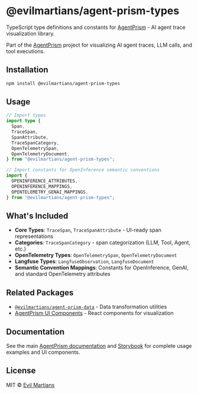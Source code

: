 # @evilmartians/agent-prism-types

TypeScript type definitions and constants for [AgentPrism](https://github.com/evilmartians/agent-prism) - AI agent trace visualization library.

Part of the [AgentPrism](https://github.com/evilmartians/agent-prism) project for visualizing AI agent traces, LLM calls, and tool executions.

## Installation

```bash
npm install @evilmartians/agent-prism-types
```

## Usage

```typescript
// Import types
import type {
  Span,
  TraceSpan,
  SpanAttribute,
  TraceSpanCategory,
  OpenTelemetrySpan,
  OpenTelemetryDocument,
} from "@evilmartians/agent-prism-types";

// Import constants for OpenInference semantic conventions
import {
  OPENINFERENCE_ATTRIBUTES,
  OPENINFERENCE_MAPPINGS,
  OPENTELEMETRY_GENAI_MAPPINGS,
} from "@evilmartians/agent-prism-types";
```

## What's Included

- **Core Types**: `TraceSpan`, `TraceSpanAttribute` - UI-ready span representations
- **Categories**: `TraceSpanCategory` - span categorization (LLM, Tool, Agent, etc.)
- **OpenTelemetry Types**: `OpenTelemetrySpan`, `OpenTelemetryDocument`
- **Langfuse Types**: `LangfuseObservation`, `LangfuseDocument`
- **Semantic Convention Mappings**: Constants for OpenInference, GenAI, and standard OpenTelemetry attributes

## Related Packages

- [`@evilmartians/agent-prism-data`](https://www.npmjs.com/package/@evilmartians/agent-prism-data) - Data transformation utilities
- [AgentPrism UI Components](https://github.com/evilmartians/agent-prism) - React components for visualization

## Documentation

See the main [AgentPrism documentation](https://github.com/evilmartians/agent-prism) and [Storybook](https://agent-prism-ui.web.app/) for complete usage examples and UI components.

## License

MIT © [Evil Martians](https://evilmartians.com)
